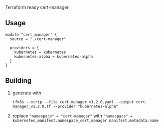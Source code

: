 Terraform ready cert-manager

Usage
-----

```hcl
module "cert_manager" {
  source = "./cert-manager"

  providers = {
    kubernetes = kubernetes
    kubernetes-alpha = kubernetes-alpha
  }
}
```

Building
--------

1) generate with
    ```shell
    tfk8s --strip --file cert-manager_v1.2.0.yaml --output cert-manager_v1.2.0.tf --provider "kubernetes-alpha"
    ```

2) replace
   `"namespace" = "cert-manager"`
   with
   `"namespace" = kubernetes_manifest.namespace_cert_manager.manifest.metadata.name`
